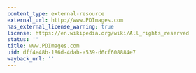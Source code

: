 ```yaml
---
content_type: external-resource
external_url: http://www.PDImages.com
has_external_license_warning: true
license: https://en.wikipedia.org/wiki/All_rights_reserved
status: ''
title: www.PDImages.com
uid: dff4e48b-186d-4dab-a539-d6cf608884e7
wayback_url: ''
---
```

